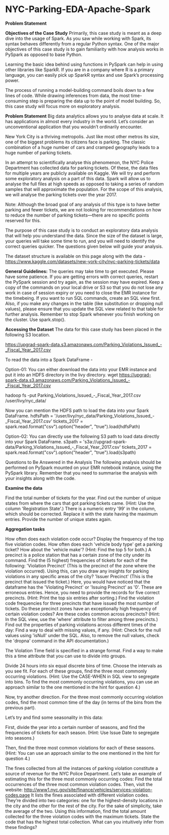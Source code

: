# NYC-Parking-EDA-Apache-Spark


**Problem Statement**

**Objectives of the Case Study**
Primarily, this case study is meant as a deep dive into the usage of Spark. As you saw while working with Spark, its syntax behaves differently from a regular Python syntax. One of the major objectives of this case study is to gain familiarity with how analysis works in PySpark as opposed to base Python.

Learning the basic idea behind using functions in PySpark can help in using other libraries like SparkR. If you are in a company where R is a primary language, you can easily pick up SparkR syntax and use Spark’s processing power.

The process of running a model-building command boils down to a few lines of code. While drawing inferences from data, the most time-consuming step is preparing the data up to the point of model building. So, this case study will focus more on exploratory analysis.

 

**Problem Statement**
Big data analytics allows you to analyse data at scale. It has applications in almost every industry in the world. Let’s consider an unconventional application that you wouldn’t ordinarily encounter.

 

New York City is a thriving metropolis. Just like most other metros its size, one of the biggest problems its citizens face is parking. The classic combination of a huge number of cars and cramped geography leads to a huge number of parking tickets.

 

In an attempt to scientifically analyse this phenomenon, the NYC Police Department has collected data for parking tickets. Of these, the data files for multiple years are publicly available on Kaggle. We will try and perform some exploratory analysis on a part of this data. Spark will allow us to analyse the full files at high speeds as opposed to taking a series of random samples that will approximate the population. For the scope of this analysis, we will analyse the parking tickets over the year 2017. 

 

Note: Although the broad goal of any analysis of this type is to have better parking and fewer tickets, we are not looking for recommendations on how to reduce the number of parking tickets—there are no specific points reserved for this.

 

The purpose of this case study is to conduct an exploratory data analysis that will help you understand the data. Since the size of the dataset is large, your queries will take some time to run, and you will need to identify the correct queries quicker. The questions given below will guide your analysis.

 

The dataset structure is available on this page along with the data - https://www.kaggle.com/datasets/new-york-city/nyc-parking-tickets/data

 

**General Guidelines:**
The queries may take time to get executed. Please have some patience. If you are getting errors with correct queries, restart the PySpark session and try again, as the session may have expired.
Keep a copy of the commands on your local drive or S3 so that you do not lose any work in case of session expiry or you need to close the EMR instance for the timebeing. 
If you want to run SQL commands, create an SQL view first. Also, if you make any changes in the table (like substitution or dropping null values), please ensure that you update the SQL view related to that table for further analysis.
Remember to stop Spark whenever you finish working on the cluster. Use spark.stop().
 

**Accessing the Dataset**
The data for this case study has been placed in the following S3 location.

 

https://upgrad-spark-data.s3.amazonaws.com/Parking_Violations_Issued_-_Fiscal_Year_2017.csv
 

To read the data into a Spark DataFrame - 

Option-01: You can either download the data into your EMR instance and put it into an HDFS directory in the livy directory. 
wget https://upgrad-spark-data.s3.amazonaws.com/Parking_Violations_Issued_-_Fiscal_Year_2017.csv

hadoop fs -put  Parking_Violations_Issued_-_Fiscal_Year_2017.csv /user/livy/nyc_data/
 

Now you can mention the HDFS path to load the data into your Spark DataFrame. 
hdfsPath = '/user/livy/nyc_data/Parking_Violations_Issued_-_Fiscal_Year_2017.csv'
tickets_2017 = spark.read.format("csv").option("header", "true").load(hdfsPath)
 

Option-02: You can directly use the following S3 path to load data directly into your Spark DataFrame.
s3path = 's3a://upgrad-spark-data/Parking_Violations_Issued_-_Fiscal_Year_2017.csv'
tickets_2017 = spark.read.format("csv").option("header", "true").load(s3path)
 

Questions to Be Answered in the Analysis
The following analysis should be performed on PySpark mounted on your EMR notebook instance, using the PySpark library. Remember that you need to summarise the analysis with your insights along with the code.

 

**Examine the data**

Find the total number of tickets for the year.
Find out the number of unique states from where the cars that got parking tickets came. (Hint: Use the column 'Registration State'.)
There is a numeric entry '99' in the column, which should be corrected. Replace it with the state having the maximum entries. Provide the number of unique states again.
 

**Aggregation tasks**

How often does each violation code occur? Display the frequency of the top five violation codes.
How often does each 'vehicle body type' get a parking ticket? How about the 'vehicle make'? (Hint: Find the top 5 for both.)
A precinct is a police station that has a certain zone of the city under its command. Find the (5 highest) frequencies of tickets for each of the following:
'Violation Precinct' (This is the precinct of the zone where the violation occurred). Using this, can you draw any insights for parking violations in any specific areas of the city?
'Issuer Precinct' (This is the precinct that issued the ticket.)
Here, you would have noticed that the dataframe has the 'Violating Precinct' or 'Issuing Precinct' as '0'. These are erroneous entries. Hence, you need to provide the records for five correct precincts. (Hint: Print the top six entries after sorting.)
Find the violation code frequencies for three precincts that have issued the most number of tickets. Do these precinct zones have an exceptionally high frequency of certain violation codes? Are these codes common across precincts? 
(Hint: In the SQL view, use the 'where' attribute to filter among three precincts.)
Find out the properties of parking violations across different times of the day:
Find a way to deal with missing values, if any.
(Hint: Check for the null values using 'isNull' under the SQL. Also, to remove the null values, check the 'dropna' command in the API documentation.)

The Violation Time field is specified in a strange format. Find a way to make this a time attribute that you can use to divide into groups.

Divide 24 hours into six equal discrete bins of time. Choose the intervals as you see fit. For each of these groups, find the three most commonly occurring violations.
(Hint: Use the CASE-WHEN in SQL view to segregate into bins. To find the most commonly occurring violations, you can use an approach similar to the one mentioned in the hint for question 4.)

Now, try another direction. For the three most commonly occurring violation codes, find the most common time of the day (in terms of the bins from the previous part).

Let’s try and find some seasonality in this data:

First, divide the year into a certain number of seasons, and find the frequencies of tickets for each season. (Hint: Use Issue Date to segregate into seasons.)

Then, find the three most common violations for each of these seasons.
(Hint: You can use an approach similar to the one mentioned in the hint for question 4.)

The fines collected from all the instances of parking violation constitute a source of revenue for the NYC Police Department. Let’s take an example of estimating this for the three most commonly occurring codes:
Find the total occurrences of the three most common violation codes.
Then, visit the website:
http://www1.nyc.gov/site/finance/vehicles/services-violation-codes.page
It lists the fines associated with different violation codes. They’re divided into two categories: one for the highest-density locations in the city and the other for the rest of the city. For the sake of simplicity, take the average of the two.
Using this information, find the total amount collected for the three violation codes with the maximum tickets. State the code that has the highest total collection.
What can you intuitively infer from these findings?
